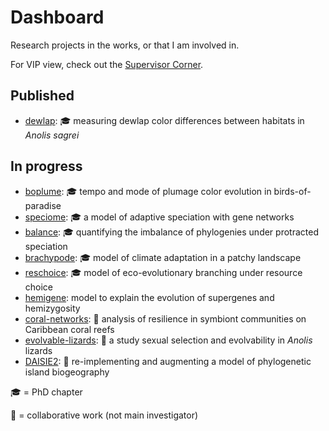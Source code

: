 # Dashboard

Research projects in the works, or that I am involved in.

For VIP view, check out the [Supervisor Corner](https://github.com/rscherrer/supervisor-corner).

## Published

* [dewlap](https://github.com/rscherrer/dewlap): :mortar_board: measuring dewlap color differences between habitats in _Anolis sagrei_

## In progress

* [boplume](https://github.com/rscherrer/boplume): :mortar_board: tempo and mode of plumage color evolution in birds-of-paradise
* [speciome](https://github.com/rscherrer/speciome): :mortar_board: a model of adaptive speciation with gene networks
* [balance](https://github.com/rscherrer/balance): :mortar_board: quantifying the imbalance of phylogenies under protracted speciation
* [brachypode](https://github.com/rscherrer/brachypode): :mortar_board: model of climate adaptation in a patchy landscape
* [reschoice](https://github.com/rscherrer/reschoice): :mortar_board: model of eco-evolutionary branching under resource choice
* [hemigene](https://github.com/rscherrer/hemigene): model to explain the evolution of supergenes and hemizygosity
* [coral-networks](https://github.com/rscherrer/coral-networks): :handshake: analysis of resilience in symbiont communities on Caribbean coral reefs
* [evolvable-lizards](https://github.com/rscherrer/evolvable-lizards): :handshake: a study sexual selection and evolvability in _Anolis_ lizards
* [DAISIE2](https://github.com/rscherrer/DAISIE2): :handshake: re-implementing and augmenting a model of phylogenetic island biogeography

:mortar_board: = PhD chapter

:handshake: = collaborative work (not main investigator)
